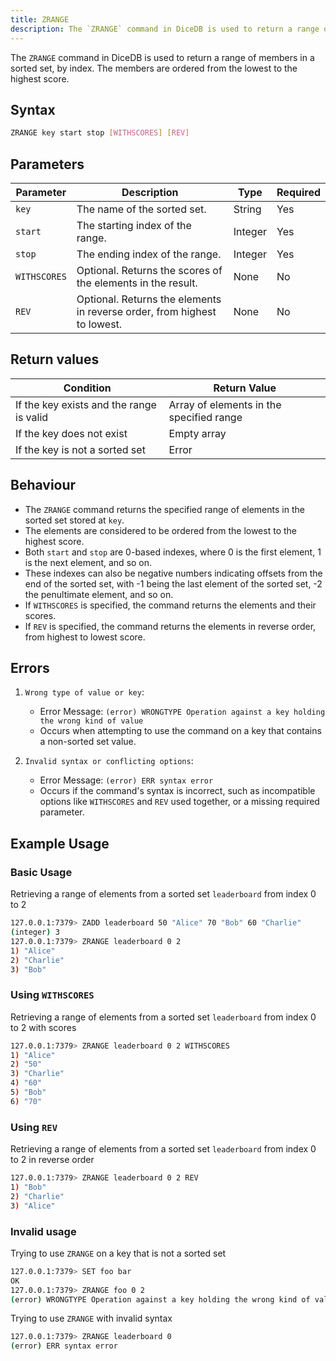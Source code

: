```yaml
---
title: ZRANGE
description: The `ZRANGE` command in DiceDB is used to return a range of members in a sorted set, by index. The members are ordered from the lowest to the highest score.
---
```


The `ZRANGE` command in DiceDB is used to return a range of members in a sorted set, by index. The members are ordered from the lowest to the highest score.

## Syntax

```bash
ZRANGE key start stop [WITHSCORES] [REV]
```

## Parameters

| Parameter    | Description                                                              | Type    | Required |
| ------------ | ------------------------------------------------------------------------ | ------- | -------- |
| `key`        | The name of the sorted set.                                              | String  | Yes      |
| `start`      | The starting index of the range.                                         | Integer | Yes      |
| `stop`       | The ending index of the range.                                           | Integer | Yes      |
| `WITHSCORES` | Optional. Returns the scores of the elements in the result.              | None    | No       |
| `REV`        | Optional. Returns the elements in reverse order, from highest to lowest. | None    | No       |

## Return values

| Condition                                | Return Value                             |
| ---------------------------------------- | ---------------------------------------- |
| If the key exists and the range is valid | Array of elements in the specified range |
| If the key does not exist                | Empty array                              |
| If the key is not a sorted set           | Error                                    |

## Behaviour

- The `ZRANGE` command returns the specified range of elements in the sorted set stored at `key`.
- The elements are considered to be ordered from the lowest to the highest score.
- Both `start` and `stop` are 0-based indexes, where 0 is the first element, 1 is the next element, and so on.
- These indexes can also be negative numbers indicating offsets from the end of the sorted set, with -1 being the last element of the sorted set, -2 the penultimate element, and so on.
- If `WITHSCORES` is specified, the command returns the elements and their scores.
- If `REV` is specified, the command returns the elements in reverse order, from highest to lowest score.

## Errors

1. `Wrong type of value or key`:

   - Error Message: `(error) WRONGTYPE Operation against a key holding the wrong kind of value`
   - Occurs when attempting to use the command on a key that contains a non-sorted set value.

2. `Invalid syntax or conflicting options`:
   - Error Message: `(error) ERR syntax error`
   - Occurs if the command's syntax is incorrect, such as incompatible options like `WITHSCORES` and `REV` used together, or a missing required parameter.

## Example Usage

### Basic Usage

Retrieving a range of elements from a sorted set `leaderboard` from index 0 to 2

```bash
127.0.0.1:7379> ZADD leaderboard 50 "Alice" 70 "Bob" 60 "Charlie"
(integer) 3
127.0.0.1:7379> ZRANGE leaderboard 0 2
1) "Alice"
2) "Charlie"
3) "Bob"
```

### Using `WITHSCORES`

Retrieving a range of elements from a sorted set `leaderboard` from index 0 to 2 with scores

```bash
127.0.0.1:7379> ZRANGE leaderboard 0 2 WITHSCORES
1) "Alice"
2) "50"
3) "Charlie"
4) "60"
5) "Bob"
6) "70"
```

### Using `REV`

Retrieving a range of elements from a sorted set `leaderboard` from index 0 to 2 in reverse order

```bash
127.0.0.1:7379> ZRANGE leaderboard 0 2 REV
1) "Bob"
2) "Charlie"
3) "Alice"
```

### Invalid usage

Trying to use `ZRANGE` on a key that is not a sorted set

```bash
127.0.0.1:7379> SET foo bar
OK
127.0.0.1:7379> ZRANGE foo 0 2
(error) WRONGTYPE Operation against a key holding the wrong kind of value
```

Trying to use `ZRANGE` with invalid syntax

```bash
127.0.0.1:7379> ZRANGE leaderboard 0
(error) ERR syntax error
```
